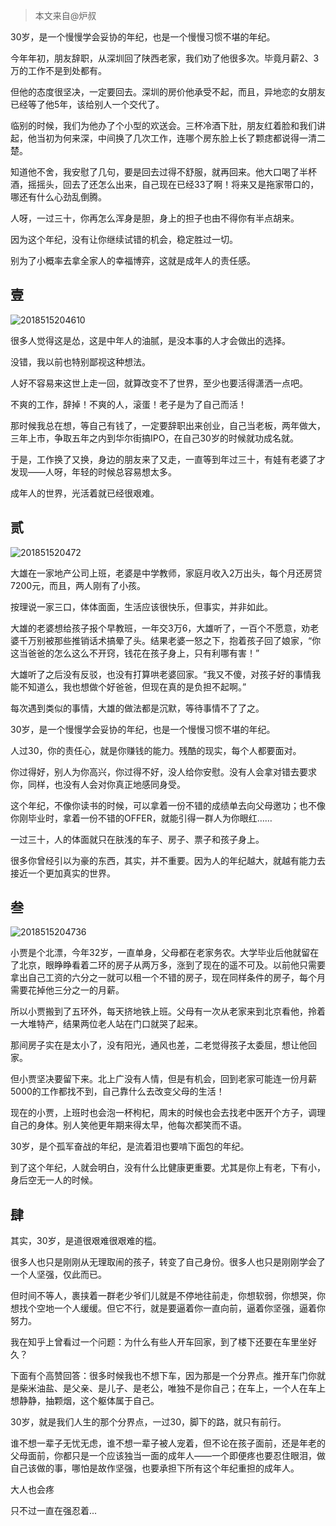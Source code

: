 > 本文来自@炉叔

30岁，是一个慢慢学会妥协的年纪，也是一个慢慢习惯不堪的年纪。

今年年初，朋友辞职，从深圳回了陕西老家，我们劝了他很多次。毕竟月薪2、3万的工作不是到处都有。

但他的态度很坚决，一定要回去。深圳的房价他承受不起，而且，异地恋的女朋友已经等了他5年，该给别人一个交代了。

临别的时候，我们为他办了个小型的欢送会。三杯冷酒下肚，朋友红着脸和我们讲起，他当初为何来深，中间换了几次工作，连哪个房东脸上长了颗痣都说得一清二楚。

知道他不舍，我安慰了几句，要是回去过得不舒服，就再回来。他大口喝了半杯酒，摇摇头，回去了还怎么出来，自己现在已经33了啊！将来又是拖家带口的，哪还有什么心劲乱倒腾。

人呀，一过三十，你再怎么浑身是胆，身上的担子也由不得你有半点胡来。

因为这个年纪，没有让你继续试错的机会，稳定胜过一切。

别为了小概率去拿全家人的幸福博弈，这就是成年人的责任感。


## 壹

![2018515204610](http://cdn.chenrf.com/2018515204610.png)

很多人觉得这是怂，这是中年人的油腻，是没本事的人才会做出的选择。

没错，我以前也特别鄙视这种想法。

人好不容易来这世上走一回，就算改变不了世界，至少也要活得潇洒一点吧。

不爽的工作，辞掉！不爽的人，滚蛋！老子是为了自己而活！

那时候我总在想，等自己有钱了，一定要辞职出来创业，自己当老板，两年做大，三年上市，争取五年之内到华尔街搞IPO，在自己30岁的时候就功成名就。

于是，工作换了又换，身边的朋友来了又走，一直等到年过三十，有娃有老婆了才发现——人呀，年轻的时候总容易想太多。

成年人的世界，光活着就已经很艰难。


## 贰

![201851520472](http://cdn.chenrf.com/201851520472.png)

大雄在一家地产公司上班，老婆是中学教师，家庭月收入2万出头，每个月还房贷7200元，而且，两人刚有了小孩。

按理说一家三口，体体面面，生活应该很快乐，但事实，并非如此。

大雄的老婆想给孩子报个早教班，一年交3万6，大雄听了，一百个不愿意，劝老婆千万别被那些推销话术搞晕了头。结果老婆一怒之下，抱着孩子回了娘家，“你这当爸爸的怎么这么不开窍，钱花在孩子身上，只有利哪有害！”

大雄听了之后没有反驳，也没有打算哄老婆回家。“我又不傻，对孩子好的事情我能不知道么，我也想做个好爸爸，但现在真的是负担不起啊。”

每次遇到类似的事情，大雄的做法都是沉默，等待事情不了了之。

30岁，是一个慢慢学会妥协的年纪，也是一个慢慢习惯不堪的年纪。

人过30，你的责任心，就是你赚钱的能力。残酷的现实，每个人都要面对。

你过得好，别人为你高兴，你过得不好，没人给你安慰。没有人会拿对错去要求你，同样，也没有人会对你真正地感同身受。

这个年纪，不像你读书的时候，可以拿着一份不错的成绩单去向父母邀功；也不像你刚毕业时，拿着一份不错的OFFER，就能引得一群人为你眼红……

一过三十，人的体面就只在肤浅的车子、房子、票子和孩子身上。

很多你曾经引以为豪的东西，其实，并不重要。因为人的年纪越大，就越有能力去接近一个更加真实的世界。


## 叁

![2018515204736](http://cdn.chenrf.com/2018515204736.png)

小贾是个北漂，今年32岁，一直单身，父母都在老家务农。大学毕业后他就留在了北京，眼睁睁看着二环的房子从两万多，涨到了现在的遥不可及。以前他只需要拿出自己工资的六分之一就可以租一个不错的房子，现在同样条件的房子，每个月需要花掉他三分之一的月薪。

所以小贾搬到了五环外，每天挤地铁上班。父母有一次从老家来到北京看他，拎着一大堆特产，结果两位老人站在门口就哭了起来。

那间房子实在是太小了，没有阳光，通风也差，二老觉得孩子太委屈，想让他回家。

但小贾坚决要留下来。北上广没有人情，但是有机会，回到老家可能连一份月薪5000的工作都找不到，自己靠什么去改变父母的生活！

现在的小贾，上班时也会泡一杯枸杞，周末的时候也会去找老中医开个方子，调理自己的身体。别人笑他更年期来得太早，他每次都笑而不语。

30岁，是个孤军奋战的年纪，是流着泪也要啃下面包的年纪。

到了这个年纪，人就会明白，没有什么比健康更重要。尤其是你上有老，下有小，身后空无一人的时候。


## 肆

其实，30岁，是道很艰难很艰难的槛。

很多人也只是刚刚从无理取闹的孩子，转变了自己身份。很多人也只是刚刚学会了一个人坚强，仅此而已。

但时间不等人，裹挟着一群老少爷们儿就是不停地往前走，你想软弱，你想哭，你想找个空地一个人缓缓。但它不行，就是要逼着你一直向前，逼着你坚强，逼着你努力。

我在知乎上曾看过一个问题：为什么有些人开车回家，到了楼下还要在车里坐好久？

下面有个高赞回答：很多时候我也不想下车，因为那是一个分界点。推开车门你就是柴米油盐、是父亲、是儿子、是老公，唯独不是你自己；在车上，一个人在车上想静静，抽颗烟，这个躯体属于自己。

30岁，就是我们人生的那个分界点，一过30，脚下的路，就只有前行。

谁不想一辈子无忧无虑，谁不想一辈子被人宠着，但不论在孩子面前，还是年老的父母面前，你都只是一个应该独当一面的成年人——一个即便疼也要忍住眼泪，做自己该做的事，哪怕是故作坚强，也要承担下所有这个年纪重担的成年人。

大人也会疼

只不过一直在强忍着...